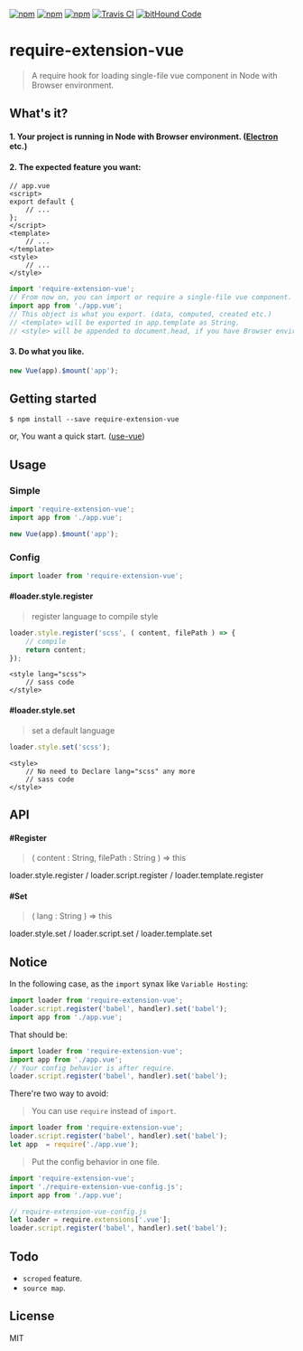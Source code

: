 [![npm](https://img.shields.io/npm/l/require-extension-vue.svg?style=flat-square)](https://www.npmjs.org/package/require-extension-vue)
[![npm](https://img.shields.io/npm/v/require-extension-vue.svg?style=flat-square)](https://www.npmjs.org/package/require-extension-vue)
[![npm](https://img.shields.io/npm/dm/require-extension-vue.svg?style=flat-square)](https://www.npmjs.org/package/require-extension-vue)
[![Travis CI](https://img.shields.io/travis/lixinliang/require-extension-vue.svg?style=flat-square)](https://travis-ci.org/lixinliang/mrequire-extension-vue)
[![bitHound Code](https://www.bithound.io/github/lixinliang/require-extension-vue/badges/code.svg)](https://www.bithound.io/github/lixinliang/require-extension-vue)

# require-extension-vue
> A require hook for loading single-file vue component in Node with Browser environment.

## What's it?

#### 1. Your project is running in Node with Browser environment. ([Electron](https://electron.atom.io/) etc.)

#### 2. The expected feature you want:

```vue
// app.vue
<script>
export default {
    // ...
};
</script>
<template>
    // ...
</template>
<style>
    // ...
</style>
```

```js
import 'require-extension-vue';
// From now on, you can import or require a single-file vue component.
import app from './app.vue';
// This object is what you export. (data, computed, created etc.)
// <template> will be exported in app.template as String.
// <style> will be appended to document.head, if you have Browser environment.
```

#### 3. Do what you like.

```js
new Vue(app).$mount('app');
```

## Getting started

```
$ npm install --save require-extension-vue
```

or, You want a quick start. ([use-vue](https://www.npmjs.com/package/use-vue))

## Usage

### Simple

```js
import 'require-extension-vue';
import app from './app.vue';

new Vue(app).$mount('app');
```

### Config

```js
import loader from 'require-extension-vue';
```

#### #loader.style.register
> register language to compile style

```js
loader.style.register('scss', ( content, filePath ) => {
    // compile
    return content;
});
```

```vue
<style lang="scss">
    // sass code
</style>
```

#### #loader.style.set
> set a default language

```js
loader.style.set('scss');
```

```vue
<style>
    // No need to Declare lang="scss" any more
    // sass code
</style>
```

## API

#### #Register
> ( content : String, filePath : String ) => this

loader.style.register / loader.script.register / loader.template.register

#### #Set
> ( lang : String ) => this

loader.style.set / loader.script.set / loader.template.set

## Notice

In the following case, as the `import` synax like `Variable Hosting`:

```js
import loader from 'require-extension-vue';
loader.script.register('babel', handler).set('babel');
import app from './app.vue';
```

That should be:

```js
import loader from 'require-extension-vue';
import app from './app.vue';
// Your config behavior is after require.
loader.script.register('babel', handler).set('babel');
```

There're two way to avoid:

> You can use `require` instead of `import`.
```js
import loader from 'require-extension-vue';
loader.script.register('babel', handler).set('babel');
let app  = require('./app.vue');
```

> Put the config behavior in one file.
```js
import 'require-extension-vue';
import './require-extension-vue-config.js';
import app from './app.vue';
```

```js
// require-extension-vue-config.js
let loader = require.extensions['.vue'];
loader.script.register('babel', handler).set('babel');
```

## Todo

* `scroped` feature.
* `source map`.

## License

MIT
